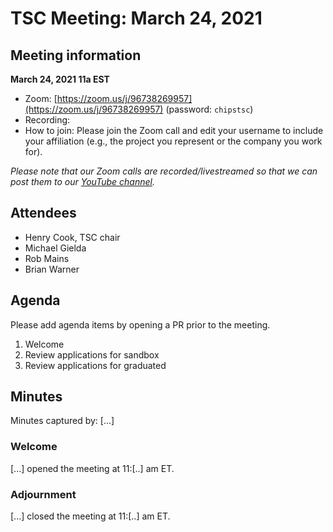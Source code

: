 # TSC Meeting: March 24, 2021

## Meeting information

**March 24, 2021 11a EST**

* Zoom: [https://zoom.us/j/96738269957](https://zoom.us/j/96738269957) (password: `chipstsc`)
* Recording: 
* How to join: Please join the Zoom call and edit your username to include your affiliation (e.g., the project you represent or the company you work for).

*Please note that our Zoom calls are recorded/livestreamed so that we can post them to our [YouTube channel](https://youtube.chipsalliance.org).*

## Attendees

* Henry Cook, TSC chair
* Michael Gielda
* Rob Mains
* Brian Warner

## Agenda

Please add agenda items by opening a PR prior to the meeting.

1. Welcome
1. Review applications for sandbox
1. Review applications for graduated
## Minutes

Minutes captured by: [...]

### Welcome

[...] opened the meeting at 11:[..] am ET.

### Adjournment

[...] closed the meeting at 11:[..] am ET.
